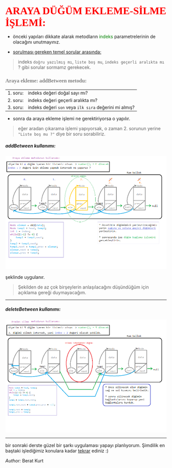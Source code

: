 <font face="chinese rocks" color="red" size="6px"><h3>ARAYA DÜĞÜM EKLEME-SİLME İŞLEMİ:</h3></font>

* önceki yapıları dikkate alarak metodların <font color="green">indeks</font> parametrelerinin de olacağını unutmayınız.

* <u>sorulması gereken temel sorular arasında:</u>

>indeks `doğru yazılmış mı`, `liste boş mu`, `indeks geçerli aralıkta mı` ? gibi sorular sormamz gerekecek.

<font face="new times roman" color="gray"><h3>Araya ekleme: addBetween metodu:</h3></font>

|||
|-|-|
|1. soru:|indeks değeri doğal sayı mı?|
|2. soru:|indeks değeri geçerli aralıkta mı?|
|3. soru:|indeks değeri `son` veya `ilk sıra` değerini mi almış?|

* sonra da araya ekleme işlemi ne gerektiriyorsa o yapılır.

> eğer aradan çıkarama işlemi yapıyorsak, o zaman 2. sorunun yerine 
`"Liste boş mu ?"` diye bir soru sorabiliriz.

##### addBetween kullanımı:

![addBetween](images/addBetween.png)

şeklinde uygulanır. 

> Şekilden de az çok birşeylerin anlaşılacağını düşündüğüm için açıklama gereği duymayacağım.

---

##### deleteBetween kullanımı:

![deleteBetween](images/deleteBetween.png)

---

bir sonraki derste güzel bir şarkı uygulaması yapayı planlıyorum. 
Şimdilik en baştaki işlediğimiz konulara kadar <u>tekrar</u> ediniz :)

*Author:* Berat Kurt